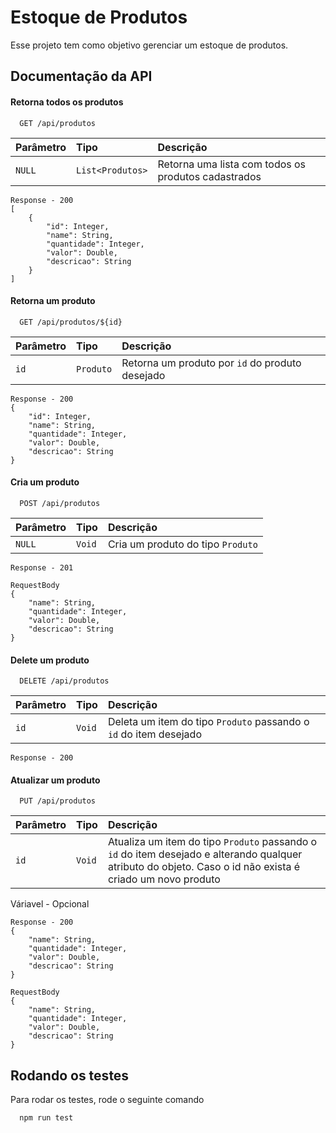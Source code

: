 ﻿# Estoque de Produtos

Esse projeto tem como objetivo gerenciar um estoque de produtos.


## Documentação da API

#### Retorna todos os produtos

```http
  GET /api/produtos
```

| Parâmetro   | Tipo       | Descrição                           |
| :---------- | :--------- | :---------------------------------- |
| `NULL` | `List<Produtos>` | Retorna uma lista com todos os produtos cadastrados |

```
Response - 200
[
    {
        "id": Integer,
        "name": String,
        "quantidade": Integer,
        "valor": Double,
        "descricao": String
    }
]
```
#### Retorna um produto

```http
  GET /api/produtos/${id}
```

| Parâmetro   | Tipo       | Descrição                                   |
| :---------- | :--------- | :------------------------------------------ |
| `id`      | `Produto` | Retorna um produto por `id` do produto desejado  |

```
Response - 200
{
    "id": Integer,
    "name": String,
    "quantidade": Integer,
    "valor": Double,
    "descricao": String
}
```
#### Cria um produto

```http
  POST /api/produtos
```

| Parâmetro   | Tipo       | Descrição                                   |
| :---------- | :--------- | :------------------------------------------ |
| `NULL`      | `Void` | Cria um produto do tipo `Produto` |

```
Response - 201
```

```
RequestBody
{
    "name": String,
    "quantidade": Integer,
    "valor": Double,
    "descricao": String
}
```

#### Delete um produto

```http
  DELETE /api/produtos
```

| Parâmetro   | Tipo       | Descrição                                   |
| :---------- | :--------- | :------------------------------------------ |
| `id`      | `Void` | Deleta um item do tipo `Produto` passando o `id` do item desejado |

```
Response - 200
```

#### Atualizar um produto

```http
  PUT /api/produtos
```

| Parâmetro   | Tipo       | Descrição                                   |
| :---------- | :--------- | :------------------------------------------ |
| `id`      | `Void` | Atualiza um item do tipo `Produto` passando o `id` do item desejado e alterando qualquer atributo do objeto. Caso o id não exista é criado um novo produto |

Váriavel - Opcional
```
Response - 200
{
    "name": String,
    "quantidade": Integer,
    "valor": Double,
    "descricao": String
}
```
```
RequestBody
{
    "name": String,
    "quantidade": Integer,
    "valor": Double,
    "descricao": String
}
```
## Rodando os testes

Para rodar os testes, rode o seguinte comando

```bash
  npm run test
```

